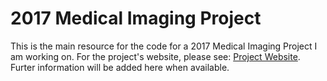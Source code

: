 # 2017 Medical Imaging Project

This is the main resource for the code for a 2017 Medical Imaging Project I am working on. For the project's website, please see: [Project Website](https://jmostovoy.github.io/ml/). Furter information will be added here when available.

